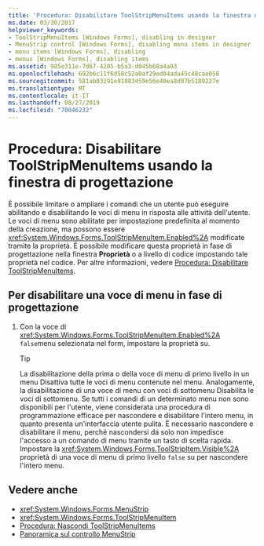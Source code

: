 ```yaml
---
title: 'Procedura: Disabilitare ToolStripMenuItems usando la finestra di progettazione'
ms.date: 03/30/2017
helpviewer_keywords:
- ToolStripMenuItems [Windows Forms], disabling in designer
- MenuStrip control [Windows Forms], disabling menu items in designer
- menu items [Windows Forms], disabling
- menus [Windows Forms], disabling items
ms.assetid: 985e311e-7d67-4205-b5a3-d045b68a4a03
ms.openlocfilehash: 692b6c11f6d58c52a0af29ed04ada45c48cae058
ms.sourcegitcommit: 581ab03291e91983459e56e40ea8d97b5189227e
ms.translationtype: MT
ms.contentlocale: it-IT
ms.lasthandoff: 08/27/2019
ms.locfileid: "70046232"
---
```

# <a name="how-to-disable-toolstripmenuitems-using-the-designer"></a>Procedura: Disabilitare ToolStripMenuItems usando la finestra di progettazione
È possibile limitare o ampliare i comandi che un utente può eseguire abilitando e disabilitando le voci di menu in risposta alle attività dell'utente. Le voci di menu sono abilitate per impostazione predefinita al momento della creazione, ma possono essere <xref:System.Windows.Forms.ToolStripMenuItem.Enabled%2A> modificate tramite la proprietà. È possibile modificare questa proprietà in fase di progettazione nella finestra **Proprietà** o a livello di codice impostando tale proprietà nel codice. Per altre informazioni, vedere [Procedura: Disabilitare ToolStripMenuItems](how-to-disable-toolstripmenuitems.md).

## <a name="to-disable-a-menu-item-at-design-time"></a>Per disabilitare una voce di menu in fase di progettazione

1. Con la voce di <xref:System.Windows.Forms.ToolStripMenuItem.Enabled%2A> `false`menu selezionata nel form, impostare la proprietà su.

    > [!TIP]
    > La disabilitazione della prima o della voce di menu di primo livello in un menu Disattiva tutte le voci di menu contenute nel menu. Analogamente, la disabilitazione di una voce di menu con voci di sottomenu Disabilita le voci di sottomenu. Se tutti i comandi di un determinato menu non sono disponibili per l'utente, viene considerata una procedura di programmazione efficace per nascondere e disabilitare l'intero menu, in quanto presenta un'interfaccia utente pulita. È necessario nascondere e disabilitare il menu, perché nascondersi da solo non impedisce l'accesso a un comando di menu tramite un tasto di scelta rapida. Impostare la <xref:System.Windows.Forms.ToolStripItem.Visible%2A> proprietà di una voce di menu di primo livello `false` su per nascondere l'intero menu.

## <a name="see-also"></a>Vedere anche

- <xref:System.Windows.Forms.MenuStrip>
- <xref:System.Windows.Forms.ToolStripMenuItem>
- [Procedura: Nascondi ToolStripMenuItems](how-to-hide-toolstripmenuitems.md)
- [Panoramica sul controllo MenuStrip](menustrip-control-overview-windows-forms.md)
